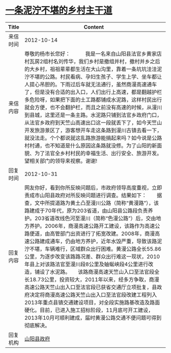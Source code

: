 # [一条泥泞不堪的乡村主干道](http://www.shangluo.gov.cn/zmhd/ldxxxx.jsp?urltype=leadermail.LeaderMailContentUrl&wbtreeid=1112&leadermailid=1434)

| Title |                                                                                                                                                                                                                                                        Content                                                                                                                                                                                                                                                         |
|:-----:|------------------------------------------------------------------------------------------------------------------------------------------------------------------------------------------------------------------------------------------------------------------------------------------------------------------------------------------------------------------------------------------------------------------------------------------------------------------------------------------------------------------------|
| 来信时间  | 2012-10-14                                                                                                                                                                                                                                                                                                                                                                                                                                                                                                             |
| 来信内容  | 尊敬的杨市长您好：           我是一名来自山阳县法官乡黄家店村瓦房2组村名刘传华，我们乡村是撤组并村，撤村并乡之后的大乡村，祖祖辈辈都生活在大山沟里，靠着一条坑坑洼洼泥泞不堪的公路。村民看病、孕妇生孩子、学生上学、坐车都让人提心吊胆的。下雨过后车就无法通行，虽然商漫高速通车了，但是没有合适的出入口，人们出行上高速，都是翻越护栏多危险呀，如果把下面的土工路都铺成水泥路，这样村民出行就会方便，也不会翻护栏，而且之前没有高速的时候，从漫川到县城，这里还是一条主路。水泥路只铺到法官乡政府门口，从法官乡政府到天竺山高速出口这一段就丢下了，如今天竺山开发旅游景区了，游客想开车走这条路到漫川古镇去看一下，就没法走。个个都说就这乱路旅游能搞起来吗？如今说是公路村村通，也不知道是什么原因这条路就没修。为了山阳的新面貌、为了法官全乡村村民的幸福生活、出行安全、旅游开发。望相关部门的领导来视察。谢谢!                                                                                                       |
| 回复时间  | 2012-10-31                                                                                                                                                                                                                                                                                                                                                                                                                                                                                                             |
| 回复内容  | 网友你好，看到你所反映问题后，市政府领导高度重视，立即责成市山阳县政府对所反映问题进行调查。结果如下：　　据查，文中所提道路为黄土凸至漫川公路（简称“黄漫路”），该路建成于70年代，原为203省道，由山阳县公路段负责养护。203省道改线色河至漫川（简称“色漫公路”）后，交由地方养护。2006年，商漫高速公路开工建设，该路作为高速公路便道，由高管部门出资进行了拓宽改建。2008年，商漫高速公路建成通车，仍由地方养护，近年水毁严重，导致该路泥泞不堪，车辆难行，区域群众出行困难。黄漫公路全长55.86公里，为逐步改变该路路况差、群众出行难这一现状，2010年县上对该路法官至漫川段8公里及蚰蜒峡段4公里进行改造，铺设了水泥路。　　该路商漫高速天竺山入口至法官段全长18.73公里，投资较大，2011年以来，经多方争取，商漫高速公路天竺山出入口至法官段已获省交通厅立项批复，县政府决定将商漫高速公路天竺山出入口至法官段改建工程列入2013年重点县镇交通建设项目，对全段实施路基改造及路面硬化。目前，已进入施工招标阶段，11月底可开工建设，2013年10月可顺利建成，届时黄漫公路交通不便问题可得到彻底解决。 |
| 回复机构  | [山阳县政府](../../category/agencies/山阳县政府.md)                                                                                                                                                                                                                                                                                                                                                                                                                                                                              |